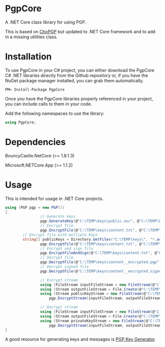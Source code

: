 # PgpCore
A .NET Core class library for using PGP.

This is based on <a href="https://github.com/Cinchoo/ChoPGP" alt="ChoPGP">ChoPGP</a> but updated to .NET Core framework and to add in a missing utilities class.

# Installation
To use PgpCore in your C# project, you can either download the PgpCore C# .NET libraries directly from the Github repository or, if you have the NuGet package manager installed, you can grab them automatically.

```
PM> Install-Package PgpCore
```
Once you have the PgpCore libraries properly referenced in your project, you can include calls to them in your code.

Add the following namespaces to use the library:

```C#
using PgpCore;
```
# Dependencies
BouncyCastle.NetCore (>= 1.8.1.3)

Microsoft.NETCore.App (>= 1.1.2)

# Usage
This is intended for usage in .NET Core projects.

```C#
using (PGP pgp = new PGP())
{
                // Generate keys
                pgp.GenerateKey(@"C:\TEMP\keys\public.asc", @"C:\TEMP\keys\private.asc", "email@email.com", "password");
                // Encrypt file
                pgp.EncryptFile(@"C:\TEMP\keys\content.txt", @"C:\TEMP\keys\content__encrypted.pgp", @"C:\TEMP\keys\public.asc", true, true);
		// Encrypt file with multiple keys
		string[] publicKeys = Directory.GetFiles("C:\TEMP\keys\", "*.asc);
                pgp.EncryptFile(@"C:\TEMP\keys\content.txt", @"C:\TEMP\keys\content__encrypted.pgp", publicKeys, true, true);
                // Encrypt and sign file
                pgp.EncryptFileAndSign(@"C:\TEMP\keys\content.txt", @"C:\TEMP\keys\content__encrypted_signed.pgp", @"C:\TEMP\keys\public.asc", @"C:\TEMP\keys\private.asc", "password", true, true);
                // Decrypt file
                pgp.DecryptFile(@"C:\TEMP\keys\content__encrypted.pgp", @"C:\TEMP\keys\content__decrypted.txt", @"C:\TEMP\keys\private.asc", "password");
                // Decrypt signed file
                pgp.DecryptFile(@"C:\TEMP\keys\content__encrypted_signed.pgp", @"C:\TEMP\keys\content__decrypted_signed.txt", @"C:\TEMP\keys\private.asc", "password");

                // Encrypt stream
                using (FileStream inputFileStream = new FileStream(@"C:\TEMP\keys\content.txt", FileMode.Open))
                using (Stream outputFileStream = File.Create(@"C:\TEMP\keys\content__encrypted2.pgp"))
                using (Stream publicKeyStream = new FileStream(@"C:\TEMP\keys\public.asc", FileMode.Open))
                    pgp.EncryptStream(inputFileStream, outputFileStream, publicKeyStream, true, true);

                // Decrypt stream
                using (FileStream inputFileStream = new FileStream(@"C:\TEMP\keys\content__encrypted2.pgp", FileMode.Open))
                using (Stream outputFileStream = File.Create(@"C:\TEMP\keys\content__decrypted2.txt"))
                using (Stream privateKeyStream = new FileStream(@"C:\TEMP\keys\private.asc", FileMode.Open))
                    pgp.DecryptStream(inputFileStream, outputFileStream, privateKeyStream, "password");
}
```

A good resource for generating keys and messages is <a href="https://wp2pgpmail.com/pgp-key-generator/" alt="PGP Key Generator">PGP Key Generator</a>.
